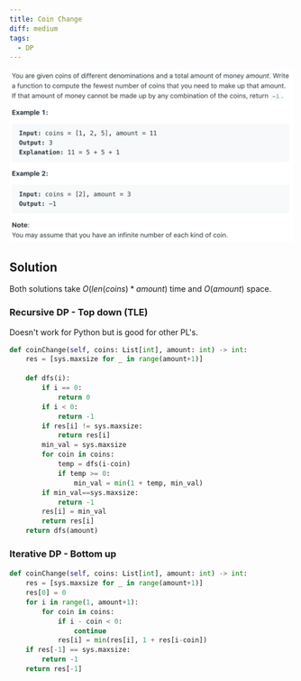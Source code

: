 ```yaml
---
title: Coin Change
diff: medium
tags:
  - DP
---
```


<img class="medium-zoom" src="/algo/coin-change.png" alt="https://leetcode.com/problems/coin-change">

## Solution

Both solutions take $O(len(coins) * amount)$ time and $O(amount)$ space.

### Recursive DP - Top down (TLE)

Doesn't work for Python but is good for other PL's.

```py
def coinChange(self, coins: List[int], amount: int) -> int:
    res = [sys.maxsize for _ in range(amount+1)]

    def dfs(i):
        if i == 0:
            return 0
        if i < 0:
            return -1
        if res[i] != sys.maxsize:
            return res[i]
        min_val = sys.maxsize
        for coin in coins:
            temp = dfs(i-coin)
            if temp >= 0:
                min_val = min(1 + temp, min_val)
        if min_val==sys.maxsize:
            return -1
        res[i] = min_val
        return res[i]
    return dfs(amount)
```

### Iterative DP - Bottom up

```py
def coinChange(self, coins: List[int], amount: int) -> int:
    res = [sys.maxsize for _ in range(amount+1)]
    res[0] = 0
    for i in range(1, amount+1):
        for coin in coins:
            if i - coin < 0:
                continue
            res[i] = min(res[i], 1 + res[i-coin])
    if res[-1] == sys.maxsize:
        return -1
    return res[-1]
```
